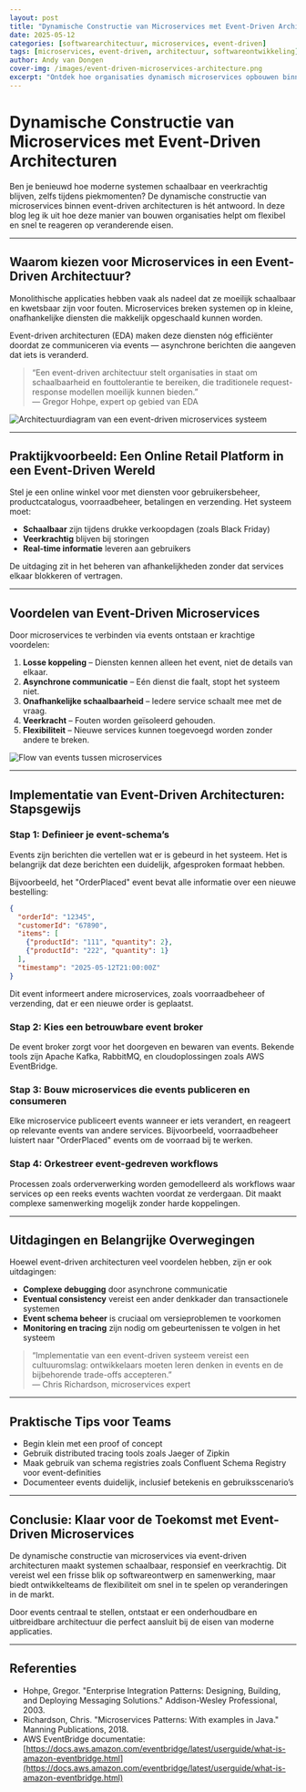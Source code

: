 ```yaml
---
layout: post
title: "Dynamische Constructie van Microservices met Event-Driven Architecturen"
date: 2025-05-12
categories: [softwarearchitectuur, microservices, event-driven]
tags: [microservices, event-driven, architectuur, softwareontwikkeling]
author: Andy van Dongen
cover-img: /images/event-driven-microservices-architecture.png
excerpt: "Ontdek hoe organisaties dynamisch microservices opbouwen binnen event-driven architecturen om schaalbaarheid, veerkracht en responsiviteit te verbeteren."
---
```


# Dynamische Constructie van Microservices met Event-Driven Architecturen

Ben je benieuwd hoe moderne systemen schaalbaar en veerkrachtig blijven, zelfs tijdens piekmomenten? De dynamische constructie van microservices binnen event-driven architecturen is hét antwoord. In deze blog leg ik uit hoe deze manier van bouwen organisaties helpt om flexibel en snel te reageren op veranderende eisen.

---

## Waarom kiezen voor Microservices in een Event-Driven Architectuur?

Monolithische applicaties hebben vaak als nadeel dat ze moeilijk schaalbaar en kwetsbaar zijn voor fouten. Microservices breken systemen op in kleine, onafhankelijke diensten die makkelijk opgeschaald kunnen worden. 

Event-driven architecturen (EDA) maken deze diensten nóg efficiënter doordat ze communiceren via events — asynchrone berichten die aangeven dat iets is veranderd.

> “Een event-driven architectuur stelt organisaties in staat om schaalbaarheid en fouttolerantie te bereiken, die traditionele request-response modellen moeilijk kunnen bieden.”  
> — Gregor Hohpe, expert op gebied van EDA

![Architectuurdiagram van een event-driven microservices systeem](/images/event-driven-microservices-architecture.png "Architectuurdiagram van een event-driven microservices systeem")

---

## Praktijkvoorbeeld: Een Online Retail Platform in een Event-Driven Wereld

Stel je een online winkel voor met diensten voor gebruikersbeheer, productcatalogus, voorraadbeheer, betalingen en verzending. Het systeem moet:

- **Schaalbaar** zijn tijdens drukke verkoopdagen (zoals Black Friday)  
- **Veerkrachtig** blijven bij storingen  
- **Real-time informatie** leveren aan gebruikers  

De uitdaging zit in het beheren van afhankelijkheden zonder dat services elkaar blokkeren of vertragen.

---

## Voordelen van Event-Driven Microservices

Door microservices te verbinden via events ontstaan er krachtige voordelen:

1. **Losse koppeling** – Diensten kennen alleen het event, niet de details van elkaar.  
2. **Asynchrone communicatie** – Eén dienst die faalt, stopt het systeem niet.  
3. **Onafhankelijke schaalbaarheid** – Iedere service schaalt mee met de vraag.  
4. **Veerkracht** – Fouten worden geïsoleerd gehouden.  
5. **Flexibiliteit** – Nieuwe services kunnen toegevoegd worden zonder andere te breken.  

![Flow van events tussen microservices](/images/microservices-event-flow.png "Flow van events tussen microservices")

---

## Implementatie van Event-Driven Architecturen: Stapsgewijs

### Stap 1: Definieer je event-schema’s

Events zijn berichten die vertellen wat er is gebeurd in het systeem. Het is belangrijk dat deze berichten een duidelijk, afgesproken formaat hebben.

Bijvoorbeeld, het "OrderPlaced" event bevat alle informatie over een nieuwe bestelling:

```json
{
  "orderId": "12345",
  "customerId": "67890",
  "items": [
    {"productId": "111", "quantity": 2},
    {"productId": "222", "quantity": 1}
  ],
  "timestamp": "2025-05-12T21:00:00Z"
}
```

Dit event informeert andere microservices, zoals voorraadbeheer of verzending, dat er een nieuwe order is geplaatst.

### Stap 2: Kies een betrouwbare event broker

De event broker zorgt voor het doorgeven en bewaren van events. Bekende tools zijn Apache Kafka, RabbitMQ, en cloudoplossingen zoals AWS EventBridge.

### Stap 3: Bouw microservices die events publiceren en consumeren

Elke microservice publiceert events wanneer er iets verandert, en reageert op relevante events van andere services. Bijvoorbeeld, voorraadbeheer luistert naar "OrderPlaced" events om de voorraad bij te werken.

### Stap 4: Orkestreer event-gedreven workflows

Processen zoals orderverwerking worden gemodelleerd als workflows waar services op een reeks events wachten voordat ze verdergaan. Dit maakt complexe samenwerking mogelijk zonder harde koppelingen.

---

## Uitdagingen en Belangrijke Overwegingen

Hoewel event-driven architecturen veel voordelen hebben, zijn er ook uitdagingen:

- **Complexe debugging** door asynchrone communicatie  
- **Eventual consistency** vereist een ander denkkader dan transactionele systemen  
- **Event schema beheer** is cruciaal om versieproblemen te voorkomen  
- **Monitoring en tracing** zijn nodig om gebeurtenissen te volgen in het systeem  

> “Implementatie van een event-driven systeem vereist een cultuuromslag: ontwikkelaars moeten leren denken in events en de bijbehorende trade-offs accepteren.”  
> — Chris Richardson, microservices expert

---

## Praktische Tips voor Teams

- Begin klein met een proof of concept  
- Gebruik distributed tracing tools zoals Jaeger of Zipkin  
- Maak gebruik van schema registries zoals Confluent Schema Registry voor event-definities  
- Documenteer events duidelijk, inclusief betekenis en gebruiksscenario’s  

---

## Conclusie: Klaar voor de Toekomst met Event-Driven Microservices

De dynamische constructie van microservices via event-driven architecturen maakt systemen schaalbaar, responsief en veerkrachtig. Dit vereist wel een frisse blik op softwareontwerp en samenwerking, maar biedt ontwikkelteams de flexibiliteit om snel in te spelen op veranderingen in de markt.

Door events centraal te stellen, ontstaat er een onderhoudbare en uitbreidbare architectuur die perfect aansluit bij de eisen van moderne applicaties.

---

## Referenties

- Hohpe, Gregor. "Enterprise Integration Patterns: Designing, Building, and Deploying Messaging Solutions." Addison-Wesley Professional, 2003.  
- Richardson, Chris. "Microservices Patterns: With examples in Java." Manning Publications, 2018.  
- AWS EventBridge documentatie: [https://docs.aws.amazon.com/eventbridge/latest/userguide/what-is-amazon-eventbridge.html](https://docs.aws.amazon.com/eventbridge/latest/userguide/what-is-amazon-eventbridge.html)